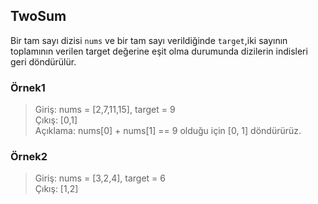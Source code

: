 ## TwoSum 

Bir tam sayı dizisi <code>nums</code> ve bir tam sayı verildiğinde <code>target</code>,iki sayının toplamının
verilen target değerine eşit olma durumunda dizilerin indisleri geri döndürülür.


### Örnek1 

> Giriş: nums  = [2,7,11,15], target = 9 <br>
Çıkış: [0,1] <br>
Açıklama: nums[0] + nums[1] == 9 olduğu için [0, 1] döndürürüz.


### Örnek2

> Giriş: nums = [3,2,4], target = 6 <br>
Çıkış: [1,2]
